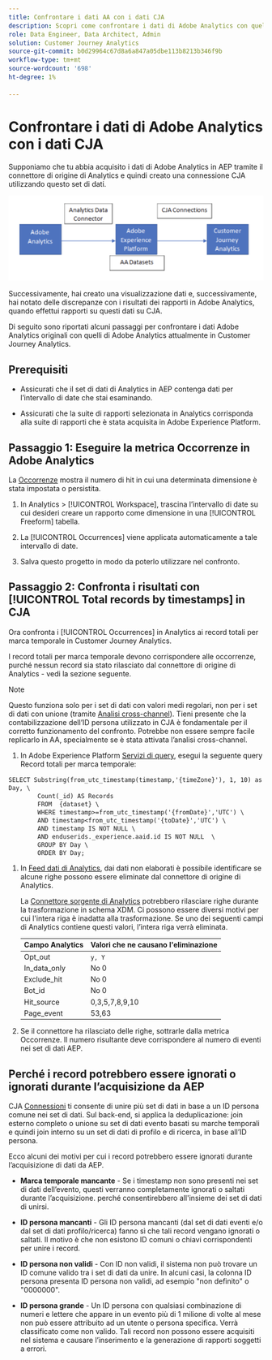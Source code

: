 ```yaml
---
title: Confrontare i dati AA con i dati CJA
description: Scopri come confrontare i dati di Adobe Analytics con quelli del Customer Journey Analytics
role: Data Engineer, Data Architect, Admin
solution: Customer Journey Analytics
source-git-commit: b0d29964c67d8a6a847a05dbe113b8213b346f9b
workflow-type: tm+mt
source-wordcount: '698'
ht-degree: 1%

---
```



# Confrontare i dati di Adobe Analytics con i dati CJA

Supponiamo che tu abbia acquisito i dati di Adobe Analytics in AEP tramite il connettore di origine di Analytics e quindi creato una connessione CJA utilizzando questo set di dati.

![flusso di dati](assets/compare.png)

Successivamente, hai creato una visualizzazione dati e, successivamente, hai notato delle discrepanze con i risultati dei rapporti in Adobe Analytics, quando effettui rapporti su questi dati su CJA.

Di seguito sono riportati alcuni passaggi per confrontare i dati Adobe Analytics originali con quelli di Adobe Analytics attualmente in Customer Journey Analytics.

## Prerequisiti

* Assicurati che il set di dati di Analytics in AEP contenga dati per l’intervallo di date che stai esaminando.

* Assicurati che la suite di rapporti selezionata in Analytics corrisponda alla suite di rapporti che è stata acquisita in Adobe Experience Platform.


## Passaggio 1: Eseguire la metrica Occorrenze in Adobe Analytics

La [Occorrenze](https://experienceleague.adobe.com/docs/analytics/components/metrics/occurrences.html?lang=en) mostra il numero di hit in cui una determinata dimensione è stata impostata o persistita.

1. In Analytics > [!UICONTROL Workspace], trascina l’intervallo di date su cui desideri creare un rapporto come dimensione in una [!UICONTROL Freeform] tabella.

1. La [!UICONTROL Occurrences] viene applicata automaticamente a tale intervallo di date.

1. Salva questo progetto in modo da poterlo utilizzare nel confronto.

## Passaggio 2: Confronta i risultati con [!UICONTROL Total records by timestamps] in CJA

Ora confronta i [!UICONTROL Occurrences] in Analytics ai record totali per marca temporale in Customer Journey Analytics.

I record totali per marca temporale devono corrispondere alle occorrenze, purché nessun record sia stato rilasciato dal connettore di origine di Analytics - vedi la sezione seguente.

>[!NOTE]
>
>Questo funziona solo per i set di dati con valori medi regolari, non per i set di dati con unione (tramite [Analisi cross-channel](/help/connections/cca/overview.md)). Tieni presente che la contabilizzazione dell’ID persona utilizzato in CJA è fondamentale per il corretto funzionamento del confronto. Potrebbe non essere sempre facile replicarlo in AA, specialmente se è stata attivata l’analisi cross-channel.

1. In Adobe Experience Platform [Servizi di query](https://experienceleague.adobe.com/docs/experience-platform/query/best-practices/adobe-analytics.html), esegui la seguente query Record totali per marca temporale:

```
SELECT Substring(from_utc_timestamp(timestamp,'{timeZone}'), 1, 10) as Day, \ 
        Count(_id) AS Records 
        FROM  {dataset} \ 
        WHERE timestamp>=from_utc_timestamp('{fromDate}','UTC') \ 
        AND timestamp<from_utc_timestamp('{toDate}','UTC') \ 
        AND timestamp IS NOT NULL \ 
        AND enduserids._experience.aaid.id IS NOT NULL  \ 
        GROUP BY Day \ 
        ORDER BY Day; 
```

1. In [Feed dati di Analytics](https://experienceleague.adobe.com/docs/analytics/export/analytics-data-feed/data-feed-contents/datafeeds-reference.html?lang=it), dai dati non elaborati è possibile identificare se alcune righe possono essere eliminate dal connettore di origine di Analytics.

   La [Connettore sorgente di Analytics](https://experienceleague.adobe.com/docs/experience-platform/sources/ui-tutorials/create/adobe-applications/analytics.html) potrebbero rilasciare righe durante la trasformazione in schema XDM. Ci possono essere diversi motivi per cui l&#39;intera riga è inadatta alla trasformazione. Se uno dei seguenti campi di Analytics contiene questi valori, l’intera riga verrà eliminata.

   | Campo Analytics | Valori che ne causano l&#39;eliminazione |
   | --- | --- |
   | Opt_out | `y, Y` |
   | In_data_only | No 0 |
   | Exclude_hit | No 0 |
   | Bot_id | No 0 |
   | Hit_source | 0,3,5,7,8,9,10 |
   | Page_event | 53,63 |

1. Se il connettore ha rilasciato delle righe, sottrarle dalla metrica Occorrenze. Il numero risultante deve corrispondere al numero di eventi nei set di dati AEP.

## Perché i record potrebbero essere ignorati o ignorati durante l’acquisizione da AEP

CJA [Connessioni](/help/connections/create-connection.md) ti consente di unire più set di dati in base a un ID persona comune nei set di dati. Sul back-end, si applica la deduplicazione: join esterno completo o unione su set di dati evento basati su marche temporali e quindi join interno su un set di dati di profilo e di ricerca, in base all’ID persona.

Ecco alcuni dei motivi per cui i record potrebbero essere ignorati durante l’acquisizione di dati da AEP.

* **Marca temporale mancante** - Se i timestamp non sono presenti nei set di dati dell’evento, questi verranno completamente ignorati o saltati durante l’acquisizione. perché consentirebbero all&#39;insieme dei set di dati di unirsi.

* **ID persona mancanti** - Gli ID persona mancanti (dal set di dati eventi e/o dal set di dati profilo/ricerca) fanno sì che tali record vengano ignorati o saltati. Il motivo è che non esistono ID comuni o chiavi corrispondenti per unire i record.

* **ID persona non validi** - Con ID non validi, il sistema non può trovare un ID comune valido tra i set di dati da unire. In alcuni casi, la colonna ID persona presenta ID persona non validi, ad esempio &quot;non definito&quot; o &quot;0000000&quot;.

* **ID persona grande** - Un ID persona con qualsiasi combinazione di numeri e lettere che appare in un evento più di 1 milione di volte al mese non può essere attribuito ad un utente o persona specifica. Verrà classificato come non valido. Tali record non possono essere acquisiti nel sistema e causare l’inserimento e la generazione di rapporti soggetti a errori.


